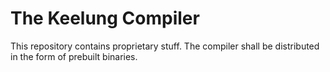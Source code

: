 # The Keelung Compiler 

This repository contains proprietary stuff.
The compiler shall be distributed in the form of prebuilt binaries.
